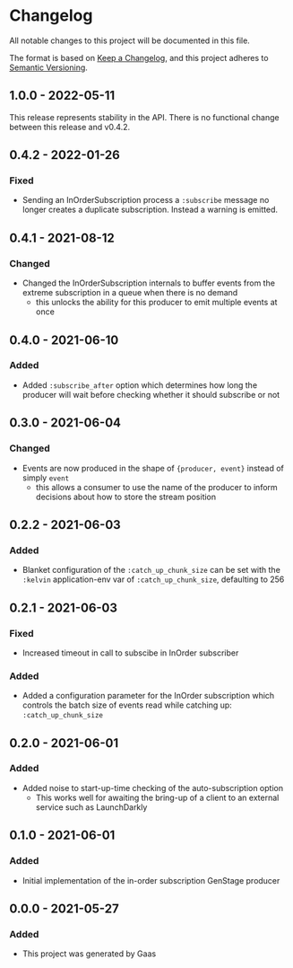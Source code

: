 # Changelog

All notable changes to this project will be documented in this file.

The format is based on [Keep a
Changelog](https://keepachangelog.com/en/1.0.0/), and this project adheres to
[Semantic Versioning](https://semver.org/spec/v2.0.0.html).

## 1.0.0 - 2022-05-11

This release represents stability in the API. There is no functional change
between this release and v0.4.2.

## 0.4.2 - 2022-01-26

### Fixed

- Sending an InOrderSubscription process a `:subscribe` message no longer
  creates a duplicate subscription. Instead a warning is emitted.

## 0.4.1 - 2021-08-12

### Changed

- Changed the InOrderSubscription internals to buffer events from the
  extreme subscription in a queue when there is no demand
    - this unlocks the ability for this producer to emit multiple events
      at once

## 0.4.0 - 2021-06-10

### Added

- Added `:subscribe_after` option which determines how long the producer will
  wait before checking whether it should subscribe or not

## 0.3.0 - 2021-06-04

### Changed

- Events are now produced in the shape of `{producer, event}` instead of simply
  `event`
    - this allows a consumer to use the name of the producer to inform decisions
      about how to store the stream position

## 0.2.2 - 2021-06-03

### Added

- Blanket configuration of the `:catch_up_chunk_size` can be set with the
  `:kelvin` application-env var of `:catch_up_chunk_size`, defaulting to 256

## 0.2.1 - 2021-06-03

### Fixed

- Increased timeout in call to subscibe in InOrder subscriber

### Added

- Added a configuration parameter for the InOrder subscription which controls
  the batch size of events read while catching up: `:catch_up_chunk_size`

## 0.2.0 - 2021-06-01

### Added

- Added noise to start-up-time checking of the auto-subscription option
    - This works well for awaiting the bring-up of a client to an external
      service such as LaunchDarkly

## 0.1.0 - 2021-06-01

### Added

- Initial implementation of the in-order subscription GenStage producer

## 0.0.0 - 2021-05-27

### Added

- This project was generated by Gaas
